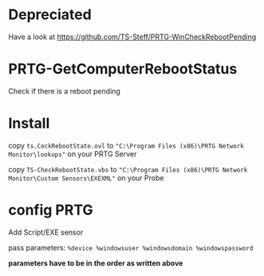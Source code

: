 # Depreciated
Have a look at https://github.com/TS-Steff/PRTG-WinCheckRebootPending

# PRTG-GetComputerRebootStatus
 Check if there is a reboot pending
 
# Install
copy `ts.CeckRebootState.ovl` to `"C:\Program Files (x86)\PRTG Network Monitor\lookups"` on your PRTG Server

copy `TS-CheckRebootState.vbs` to  `"C:\Program Files (x86)\PRTG Network Monitor\Custom Sensors\EXEXML"` on your Probe

# config PRTG
 Add Script/EXE sensor
 
 pass parameters: `%device %windowsuser %windowsdomain %windowspassword`
 
 **parameters have to be in the order as written above**
